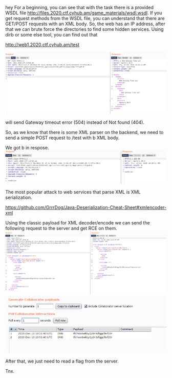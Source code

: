 hey
For a beginning, you can see that with the task there is a provided WSDL file  http://files.2020.ctf.cyhub.am/game_materials/wsdl.wsdl. 
If you get request methods from the WSDL file, you can understand that there are GET/POST requests with an XML body.
So, the web has an IP address, after that we can brute force the directories to find some hidden services. Using dirb or some else tool, you can find out that 

http://web1.2020.ctf.cyhub.am/test 

![web](images/_dirb.png)

will send Gateway timeout error (504) instead of Not found (404).


So, as we know that there is some XML parser on the backend, we need to send a simple POST request to /test with <a>b</a> XML body.


We got <a>b</a> in respose.
![web](images/_xml.png)


The most popular attack to web services that parse XML is XML serialization.

https://github.com/GrrrDog/Java-Deserialization-Cheat-Sheet#xmlencoder-xml

Using the classic payload for XML decoder/encode we can send the following request to the server and get RCE on them. 
![web](images/_PoC.png)
![web](images/_DnS.png)

After that, we just need to read a flag from the server.

Tnx.
